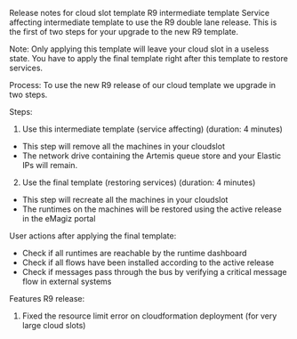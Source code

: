 Release notes for cloud slot template R9 intermediate template
Service affecting intermediate template to use the R9 double lane release. This is the first of two steps for your upgrade to the new R9 template.

Note: Only applying this template will leave your cloud slot in a useless state. You have to apply the final template right after this template to restore services.

Process:
To use the new R9 release of our cloud template we upgrade in two steps.

Steps:
1) Use this intermediate template (service affecting) (duration: 4 minutes)
- This step will remove all the machines in your cloudslot
- The network drive containing the Artemis queue store and your Elastic IPs will remain.

2) Use the final template (restoring services) (duration: 4 minutes)
- This step will recreate all the machines in your cloudslot 
- The runtimes on the machines will be restored using the active release in the eMagiz portal
   
User actions after applying the final template:
- Check if all runtimes are reachable by the runtime dashboard
- Check if all flows have been installed according to the active release
- Check if messages pass through the bus by verifying a critical message flow in external systems

Features R9 release:
1) Fixed the resource limit error on cloudformation deployment (for very large cloud slots)
